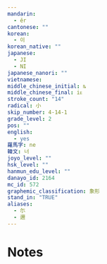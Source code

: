 ```yaml
---
mandarin:
  - ěr
cantonese: ""
korean:
  - 이
korean_native: ""
japanese:
  - JI
  - NI
japanese_nanori: ""
vietnamese:
middle_chinese_initial: ȵ
middle_chinese_final: iᴇ
stroke_count: "14"
radical: 小
skip_number: 4-14-1
grade_level: 2
pos: ""
english:
  - yes
羅馬字: ne
韓文: 너
joyo_level: ""
hsk_level: ""
hanmun_edu_level: ""
danayo_id: 2164
mc_id: 572
graphemic_classification: 象形
stand_in: "TRUE"
aliases:
  - 尓
  - 邇
---
```


# Notes
